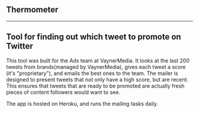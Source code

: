 Thermometer
-----------
-----------

Tool for finding out which tweet to promote on Twitter
-------------------------------------------------------

This tool was built for the Ads team at VaynerMedia. It looks at the last 200
tweets from brands(managed by VaynerMedia), gives each tweet a score (it's "proprietary"),
and emails the best ones to the team. The mailer is designed to present tweets
that not only have a high score, but are recent. This ensures that tweets that are ready
to be promoted are actually fresh pieces of content followers would want to see.

The app is hosted on Heroku, and runs the mailing tasks daily.
